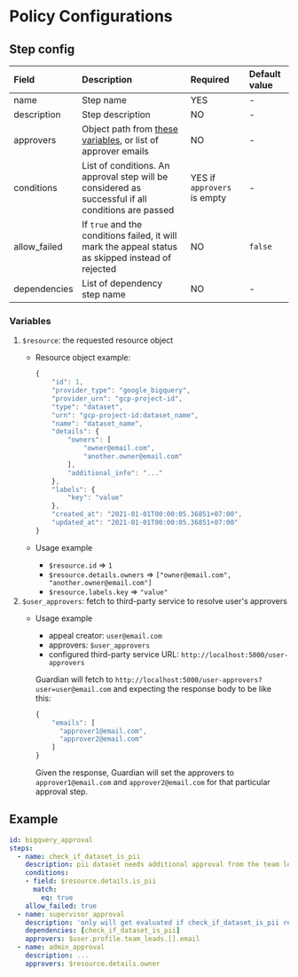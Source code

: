 # Policy Configurations

## Step config

| Field | Description | Required | Default value |
| :--- | :--- | :--- | :--- |
| name | Step name | YES | - |
| description | Step description | NO | - |
| approvers | Object path from [these variables](policy-config.md#variables), or list of approver emails | NO | - |
| conditions | List of conditions. An approval step will be considered as successful if all conditions are passed | YES if `approvers` is empty | - |
| allow\_failed | If `true` and the conditions failed, it will mark the appeal status as skipped instead of rejected | NO | `false` |
| dependencies | List of dependency step name | NO | - |

### Variables

1. `$resource`: the requested resource object
   * Resource object example:

     ```javascript
     {
         "id": 1,
         "provider_type": "google_bigquery",
         "provider_urn": "gcp-project-id",
         "type": "dataset",
         "urn": "gcp-project-id:dataset_name",
         "name": "dataset_name",
         "details": {
             "owners": [
                 "owner@email.com",
                 "another.owner@email.com"
             ],
             "additional_info": "..."
         },
         "labels": {
             "key": "value"
         },
         "created_at": "2021-01-01T00:00:05.36851+07:00",
         "updated_at": "2021-01-01T00:00:05.36851+07:00"
     }
     ```

   * Usage example
     * `$resource.id` =&gt; `1`
     * `$resource.details.owners` =&gt; `["owner@email.com", "another.owner@email.com"]`
     * `$resource.labels.key` =&gt; `"value"`
2. `$user_approvers`: fetch to third-party service to resolve user's approvers
   * Usage example

     * appeal creator: `user@email.com`
     * approvers: `$user_approvers`
     * configured third-party service URL: `http://localhost:5000/user-approvers`

     Guardian will fetch to `http://localhost:5000/user-approvers?user=user@email.com` and expecting the response body to be like this:

     ```javascript
     {
         "emails": [
           "approver1@email.com",
           "approver2@email.com"
         ]
     }
     ```

     Given the response, Guardian will set the approvers to `approver1@email.com` and `approver2@email.com` for that particular approval step.

## Example

```yaml
id: bigquery_approval
steps:
  - name: check_if_dataset_is_pii
    description: pii dataset needs additional approval from the team lead
    conditions:
    - field: $resource.details.is_pii
      match:
        eq: true
    allow_failed: true
  - name: supervisor_approval
    description: 'only will get evaluated if check_if_dataset_is_pii return true'
    dependencies: [check_if_dataset_is_pii]
    approvers: $user.profile.team_leads.[].email
  - name: admin_approval
    description: ...
    approvers: $resource.details.owner
```

